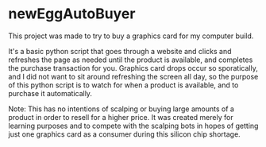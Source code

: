 # newEggAutoBuyer

This project was made to try to buy a graphics card for my computer build.

It's a basic python script that goes through a website and clicks and refreshes the page as needed until the product is available, and completes the purchase transaction for you. Graphics card drops occur so sporatically, and I did not want to sit around refreshing the screen all day, so the purpose of this python script is to watch for when a product is available, and to purchase it automatically.

Note: This has no intentions of scalping or buying large amounts of a product in order to resell for a higher price. It was created merely for learning purposes and to compete with the scalping bots in hopes of getting just one graphics card as a consumer during this silicon chip shortage.
